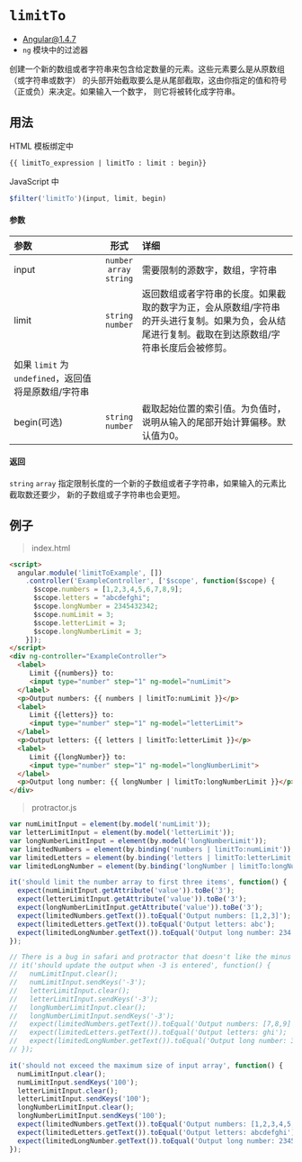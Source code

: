 # `limitTo`
- Angular@1.4.7
- `ng` 模块中的过滤器

创建一个新的数组或者字符串来包含给定数量的元素。这些元素要么是从原数组（或字符串或数字）
的头部开始截取要么是从尾部截取，这由你指定的值和符号（正或负）来决定。如果输入一个数字，
则它将被转化成字符串。

## 用法

HTML 模板绑定中

``` html
{{ limitTo_expression | limitTo : limit : begin}}
```

JavaScript 中

``` javascript
$filter('limitTo')(input, limit, begin)
```


#### 参数

| 参数 | 形式 | 详细 |
|:----|:---:|:----|
|input|`number`<br>`array`<br>`string`| 需要限制的源数字，数组，字符串 |
|limit|`string`<br>`number`| 返回数组或者字符串的长度。如果截取的数字为正，会从原数组/字符串的开头进行复制。如果为负，会从结尾进行复制。截取在到达原数组/字符串长度后会被修剪。
如果 `limit` 为 `undefined`，返回值将是原数组/字符串|
|begin(可选)|`string`<br>`number`| 截取起始位置的索引值。为负值时，说明从输入的尾部开始计算偏移。默认值为0。|

#### 返回

`string` `array` 指定限制长度的一个新的子数组或者子字符串，如果输入的元素比截取数还要少，
新的子数组或子字符串也会更短。

## 例子

> index.html

``` html
<script>
  angular.module('limitToExample', [])
    .controller('ExampleController', ['$scope', function($scope) {
      $scope.numbers = [1,2,3,4,5,6,7,8,9];
      $scope.letters = "abcdefghi";
      $scope.longNumber = 2345432342;
      $scope.numLimit = 3;
      $scope.letterLimit = 3;
      $scope.longNumberLimit = 3;
    }]);
</script>
<div ng-controller="ExampleController">
  <label>
     Limit {{numbers}} to:
     <input type="number" step="1" ng-model="numLimit">
  </label>
  <p>Output numbers: {{ numbers | limitTo:numLimit }}</p>
  <label>
     Limit {{letters}} to:
     <input type="number" step="1" ng-model="letterLimit">
  </label>
  <p>Output letters: {{ letters | limitTo:letterLimit }}</p>
  <label>
     Limit {{longNumber}} to:
     <input type="number" step="1" ng-model="longNumberLimit">
  </label>
  <p>Output long number: {{ longNumber | limitTo:longNumberLimit }}</p>
</div>
```

> protractor.js

``` javascript
var numLimitInput = element(by.model('numLimit'));
var letterLimitInput = element(by.model('letterLimit'));
var longNumberLimitInput = element(by.model('longNumberLimit'));
var limitedNumbers = element(by.binding('numbers | limitTo:numLimit'));
var limitedLetters = element(by.binding('letters | limitTo:letterLimit'));
var limitedLongNumber = element(by.binding('longNumber | limitTo:longNumberLimit'));

it('should limit the number array to first three items', function() {
  expect(numLimitInput.getAttribute('value')).toBe('3');
  expect(letterLimitInput.getAttribute('value')).toBe('3');
  expect(longNumberLimitInput.getAttribute('value')).toBe('3');
  expect(limitedNumbers.getText()).toEqual('Output numbers: [1,2,3]');
  expect(limitedLetters.getText()).toEqual('Output letters: abc');
  expect(limitedLongNumber.getText()).toEqual('Output long number: 234');
});

// There is a bug in safari and protractor that doesn't like the minus key
// it('should update the output when -3 is entered', function() {
//   numLimitInput.clear();
//   numLimitInput.sendKeys('-3');
//   letterLimitInput.clear();
//   letterLimitInput.sendKeys('-3');
//   longNumberLimitInput.clear();
//   longNumberLimitInput.sendKeys('-3');
//   expect(limitedNumbers.getText()).toEqual('Output numbers: [7,8,9]');
//   expect(limitedLetters.getText()).toEqual('Output letters: ghi');
//   expect(limitedLongNumber.getText()).toEqual('Output long number: 342');
// });

it('should not exceed the maximum size of input array', function() {
  numLimitInput.clear();
  numLimitInput.sendKeys('100');
  letterLimitInput.clear();
  letterLimitInput.sendKeys('100');
  longNumberLimitInput.clear();
  longNumberLimitInput.sendKeys('100');
  expect(limitedNumbers.getText()).toEqual('Output numbers: [1,2,3,4,5,6,7,8,9]');
  expect(limitedLetters.getText()).toEqual('Output letters: abcdefghi');
  expect(limitedLongNumber.getText()).toEqual('Output long number: 2345432342');
});
```
